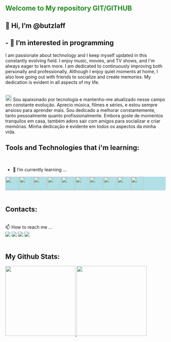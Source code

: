 <!---
butzlaff/butzlaff is a ✨ special ✨ repository because its `README.md` (this file) appears on your GitHub profile.
You can click the Preview link to take a look at your changes.
--->
<h2 style="color:#228B22;"> Welcome to My repository GIT/GITHUB</h2>

## <h2>👋 Hi, I’m @butzlaff</h2>
## - 👀 I’m interested in programming
I am passionate about technology and I keep myself updated in this constantly evolving field. I enjoy music, movies, and TV shows, and I'm always eager to learn more. I am dedicated to continuously improving both personally and professionally. Although I enjoy quiet moments at home, I also love going out with friends to socialize and create memories. My dedication is evident in all aspects of my life.

<br>

<img src="https://cdn.icon-icons.com/icons2/40/PNG/128/flagofBrazil_6577.png" width="20" height="20" /> 
Sou apaixonado por tecnologia e mantenho-me atualizado nesse campo em constante evolução. Aprecio música, filmes e séries, e estou sempre ansioso para aprender mais. Sou dedicado a melhorar constantemente, tanto pessoalmente quanto profissionalmente. Embora goste de momentos tranquilos em casa, também adoro sair com amigos para socializar e criar memórias. Minha dedicação é evidente em todos os aspectos da minha vida.

## Tools and Technologies that i'm learning:
<br>

- 🌱 I’m currently learning ...
<div style="background-color:powderblue;">
<img src="https://cdn.jsdelivr.net/gh/devicons/devicon/icons/git/git-original.svg" width="40" height="40" />  
<img src="https://cdn.jsdelivr.net/gh/devicons/devicon/icons/typescript/typescript-original.svg" width="40" height="40" />       
<img src="https://cdn.jsdelivr.net/gh/devicons/devicon/icons/javascript/javascript-original.svg" width="40" height="40" />
<img src="https://cdn.jsdelivr.net/gh/devicons/devicon/icons/nodejs/nodejs-original.svg" width="40" height="40" />
<img src="https://cdn.jsdelivr.net/gh/devicons/devicon/icons/nextjs/nextjs-original-wordmark.svg" width="40" height="40" />  
<img src="https://cdn.jsdelivr.net/gh/devicons/devicon/icons/react/react-original.svg" width="40" height="40" />        
<img src="https://cdn.jsdelivr.net/gh/devicons/devicon/icons/mongodb/mongodb-original.svg" width="40" height="40" />
<img src="https://cdn.jsdelivr.net/gh/devicons/devicon/icons/express/express-original.svg" width="40" height="40" />
<img src="https://cdn.jsdelivr.net/gh/devicons/devicon/icons/sequelize/sequelize-original.svg" width="40" height="40" />
<img src="https://cdn.jsdelivr.net/gh/devicons/devicon/icons/docker/docker-original-wordmark.svg" width="40" height="40" />

</div>    
<br />

## Contacts:
<br />
📫 How to reach me ...
<div>
<a href="https://instagram.com/emiliobutzlaff" target="_blank"><img src="https://img.shields.io/badge/-Instagram-%23E4405F?style=for-the-badge&logo=instagram&logoColor=white" target="_blank"></a>
<a href="https://www.twitch.tv/10n_butz" target="_blank"><img src="https://img.shields.io/badge/Twitch-9146FF?style=for-the-badge&logo=twitch&logoColor=white" target="_blank"></a>
<a href = "mailto:emiliobutz@gmail.com"><img src="https://img.shields.io/badge/Gmail-D14836?style=for-the-badge&logo=gmail&logoColor=white" target="_blank"></a>
<a href="https://www.linkedin.com/in/emilio-butzlaff/" target="_blank"><img src="https://img.shields.io/badge/-LinkedIn-%230077B5?style=for-the-badge&logo=linkedin&logoColor=white" target="_blank"></a>   
</div>
<div class='content'align="left">
  <br>
<h2>
<strong>My Github Stats: </strong>
</h2>
<a href="https://github.com/butzlaff">
<img height="220em" src="https://github-readme-stats-sigma-five.vercel.app/api?username=butzlaff&amp;show_icons=true&amp;theme=vue&amp;include_all_commits=true&amp;count_private=true">
<img height="220em" src="https://github-readme-stats-sigma-five.vercel.app/api/top-langs/?username=butzlaff&amp;layout=compact&amp;langs_count=7&amp;theme=vue">
</a>
  </div>
